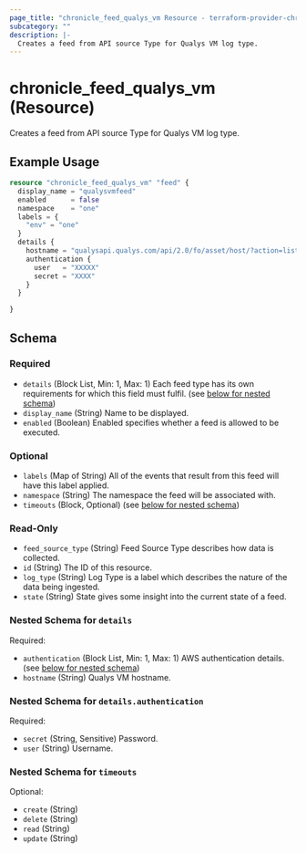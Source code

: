 ```yaml
---
page_title: "chronicle_feed_qualys_vm Resource - terraform-provider-chronicle"
subcategory: ""
description: |-
  Creates a feed from API source Type for Qualys VM log type.
---
```


# chronicle_feed_qualys_vm (Resource)

Creates a feed from API source Type for Qualys VM log type.

## Example Usage

```terraform
resource "chronicle_feed_qualys_vm" "feed" {
  display_name = "qualysvmfeed"
  enabled      = false
  namespace    = "one"
  labels = {
    "env" = "one"
  }
  details {
    hostname = "qualysapi.qualys.com/api/2.0/fo/asset/host/?action=list"
    authentication {
      user   = "XXXXX"
      secret = "XXXX"
    }
  }

}
```

<!-- schema generated by tfplugindocs -->
## Schema

### Required

- `details` (Block List, Min: 1, Max: 1) Each feed type has its own requirements for which this field must fulfil. (see [below for nested schema](#nestedblock--details))
- `display_name` (String) Name to be displayed.
- `enabled` (Boolean) Enabled specifies whether a feed is allowed to be executed.

### Optional

- `labels` (Map of String) All of the events that result from this feed will have this label applied.
- `namespace` (String) The namespace the feed will be associated with.
- `timeouts` (Block, Optional) (see [below for nested schema](#nestedblock--timeouts))

### Read-Only

- `feed_source_type` (String) Feed Source Type describes how data is collected.
- `id` (String) The ID of this resource.
- `log_type` (String) Log Type is a label which describes the nature of the data being ingested.
- `state` (String) State gives some insight into the current state of a feed.

<a id="nestedblock--details"></a>
### Nested Schema for `details`

Required:

- `authentication` (Block List, Min: 1, Max: 1) AWS authentication details. (see [below for nested schema](#nestedblock--details--authentication))
- `hostname` (String) Qualys VM hostname.

<a id="nestedblock--details--authentication"></a>
### Nested Schema for `details.authentication`

Required:

- `secret` (String, Sensitive) Password.
- `user` (String) Username.



<a id="nestedblock--timeouts"></a>
### Nested Schema for `timeouts`

Optional:

- `create` (String)
- `delete` (String)
- `read` (String)
- `update` (String)
